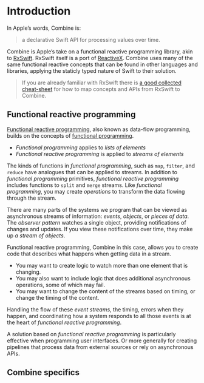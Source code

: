 # Introduction

In Apple’s words, Combine is:

> a declarative Swift API for processing values over time.

Combine is Apple’s take on a functional reactive programming library, akin to [RxSwift](https://github.com/ReactiveX/RxSwift). RxSwift itself is a port of [ReactiveX](http://reactivex.io/). Combine uses many of the same functional reactive concepts that can be found in other languages and libraries, applying the staticly typed nature of Swift to their solution.

> If you are already familiar with RxSwift there is [a good collected cheat-sheet](https://github.com/CombineCommunity/rxswift-to-combine-cheatsheet) for how to map concepts and APIs from RxSwift to Combine.

## Functional reactive programming

[Functional reactive programming](https://en.wikipedia.org/wiki/Functional_reactive_programming), also known as data-flow programming, builds on the concepts of [functional programming](https://en.wikipedia.org/wiki/Functional_programming).

- *Functional programming* applies to *lists of elements*
- *Functional reactive programming* is applied to *streams of elements*

The kinds of functions in *functional programming*, such as `map`, `filter`, and `reduce` have analogues that can be applied to streams. In addition to *functional programming* primitives, *functional reactive programming* includes functions to `split` and `merge` streams. Like *functional programming*, you may create *operations* to transform the data flowing through the stream.

There are many parts of the systems we program that can be viewed as asynchronous streams of information: *events*, *objects*, or *pieces of data*. The *observer pattern* watches a single object, providing notifications of changes and updates. If you view these notifications over time, they make up *a stream of objects*.

Functional reactive programming, Combine in this case, allows you to create code that describes what happens when getting data in a stream.

- You may want to create logic to watch more than one element that is changing.
- You may also want to include logic that does additional asynchronous operations, some of which may fail.
- You may want to change the content of the streams based on timing, or change the timing of the content.

Handling the flow of these *event streams*, the timing, errors when they happen, and coordinating how a system responds to all those events is at the heart of *functional reactive programming*.

A solution based on *functional reactive programming* is particularly effective when programming user interfaces. Or more generally for creating pipelines that process data from external sources or rely on asynchronous APIs.

## Combine specifics


